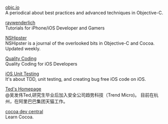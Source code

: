 [objc.io](http://www.objc.io)  
A periodical about best practices and advanced techniques in Objective-C.  

[raywenderlich](http://www.raywenderlich.com/)  
Tutorials for iPhone/iOS Developer and Gamers  

[NSHipster](http://nshipster.com)  
NSHipster is a journal of the overlooked bits in Objective-C and Cocoa. Updated weekly.  

[Quality Coding](http://qualitycoding.org/)  
Quality Coding for iOS Developers  

[iOS Unit Testing](http://iosunittesting.com/)  
It's about TDD, unit testing, and creating bug free iOS code on iOS.

[Ted's Homepage](http://wufawei.com)  
@吴发伟Ted,研究生毕业后加入安全公司趋势科技（Trend Micro)。 目前在杭州，在阿里巴巴集团天猫工作。

[cocoa dev central](http://cocoadevcentral.com/)  
Learn Cocoa.
